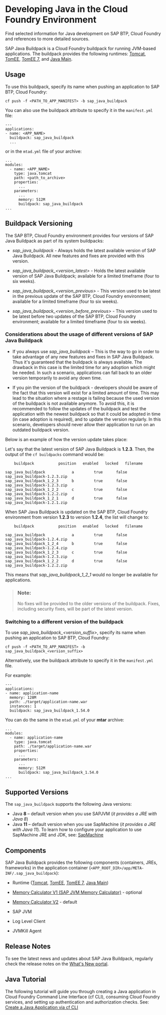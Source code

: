 <!-- loioa3f90069d6cd41da82f34a6123d82ce6 -->

# Developing Java in the Cloud Foundry Environment

Find selected information for Java development on SAP BTP, Cloud Foundry and references to more detailed sources.

SAP Java Buildpack is a Cloud Foundry buildpack for running JVM-based applications. The buildpack provides the following runtimes: [Tomcat](tomcat-ddfc101.md), [TomEE](tomee-a9590c2.md), [TomEE 7](tomee-7-79c039a.md), and [Java Main](java-main-8a1786a.md).



<a name="loioa3f90069d6cd41da82f34a6123d82ce6__section_xxx_4w3_t2b"/>

## Usage

To use this buildpack, specify its name when pushing an application to SAP BTP, Cloud Foundry:

```
cf push -f <PATH_TO_APP_MANIFEST> -b sap_java_buildpack
```

You can also use the buildpack attribute to specify it in the `manifest.yml` file:

```
---
applications:
- name: <APP_NAME>
  buildpack: sap_java_buildpack
  ...
```

or in the `mtad.yml` file of your archive:

```
...
modules:
  - name: <APP_NAME>
    type: java.tomcat
    path: <path_to_archive>
    properties:
      ...
    parameters:
      ...
      memory: 512M
      buildpack: sap_java_buildpack
...
```



<a name="loioa3f90069d6cd41da82f34a6123d82ce6__section_czc_1hd_kgb"/>

## Buildpack Versioning

The SAP BTP, Cloud Foundry environment provides four versions of SAP Java Buildpack as part of its system buildpacks:

-   *sap\_java\_buildpack* - Always holds the latest available version of SAP Java Buildpack. All new features and fixes are provided with this version.

-   *sap\_java\_buildpack\_<version\_latest\>* - Holds the latest available version of SAP Java Buildpack; available for a limited timeframe \(four to six weeks\).

-   *sap\_java\_buildpack\_<version\_previous\>* - This version used to be latest in the previous update of the SAP BTP, Cloud Foundry environment; available for a limited timeframe \(four to six weeks\).

-   *sap\_java\_buildpack\_<version\_before\_previous\>* - This version used to be latest before two updates of the SAP BTP, Cloud Foundry environment; available for a limited timeframe \(four to six weeks\).




### Considerations about the usage of different versions of SAP Java Buildpack

-   If you always use *sap\_java\_buildpack* – This is the way to go in order to take advantage of any new features and fixes in SAP Java Buildpack. Thus it's guaranteed that the buildpack is always available. The drawback in this case is the limited time for any adoption which might be needed. In such a scenario, applications can fall back to an older version temporarily to avoid any down time.

-   If you pin the version of the buildpack - developers should be aware of the fact that this version will exist for a limited amount of time. This may lead to the situation where a restage is failing because the used version of the buildpack is not available anymore. To avoid this, it is recommended to follow the updates of the buildpack and test the application with the newest buildpack so that it could be adopted in time \(in case adoption is required\), and to update the version regularly. In this scenario, developers should never allow their application to run on an outdated buildpack version.


Below is an example of how the version update takes place:

Let's say that the latest version of SAP Java Buildpack is **1.2.3**. Then, the output of the `cf buildpacks` command would be:

```
	buildpack           position   enabled   locked   filename

sap_java_buildpack            a         true      false    sap_java_buildpack-1.2.3.zip
sap_java_buildpack_1_2_3      b         true      false    sap_java_buildpack-1.2.3.zip
sap_java_buildpack_1_2_2      c         true      false    sap_java_buildpack-1.2.2.zip
sap_java_buildpack_1_2_1      d         true      false    sap_java_buildpack-1.2.1.zip
```

When SAP Java Buildpack is updated on the SAP BTP, Cloud Foundry environment from version **1.2.3** to version **1.2.4**, the list will change to:

```
	buildpack           position   enabled   locked   filename

sap_java_buildpack            a         true      false    sap_java_buildpack-1.2.4.zip
sap_java_buildpack_1_2_4      b         true      false    sap_java_buildpack-1.2.4.zip
sap_java_buildpack_1_2_3      c         true      false    sap_java_buildpack-1.2.3.zip
sap_java_buildpack_1_2_2      d         true      false    sap_java_buildpack-1.2.2.zip
```

This means that *sap\_java\_buildpack\_1\_2\_1* would no longer be available for applications.

> ### Note:  
> No fixes will be provided to the older versions of the buildpack. Fixes, including security fixes, will be part of the latest version.



### Switching to a different version of the buildpack

To use *sap\_java\_buildpack\_<version\_suffix\>*, specify its name when pushing an application to SAP BTP, Cloud Foundry:

 `cf push -f <PATH_TO_APP_MANIFEST> -b sap_java_buildpack_<version_suffix>` 

Alternatively, use the buildpack attribute to specify it in the `manifest.yml` file.

For example:

```
---
applications:
- name: application-name
  memory: 128M
  path: ./target/application-name.war
  instances: 1
  buildpack: sap_java_buildpack_1.54.0
```

You can do the same in the `mtad.yml` of your **mtar** archive:

```
...
modules:
  - name: application-name
    type: java.tomcat
    path: ./target/application-name.war
    properties:
      ...
    parameters:
      ...
      memory: 512M
      buildpack: sap_java_buildpack_1.54.0
...
```



<a name="loioa3f90069d6cd41da82f34a6123d82ce6__section_dvg_kcz_vtb"/>

## Supported Versions

The `sap_java_buildpack` supports the following Java versions:

-   Java **8** – default version when you use SAPJVM \(*it provides a JRE with Java 8*\)
-   Java **11** – default version when you use SapMachine \(*it provides a JRE with Java 11*\). To learn how to configure your application to use SapMachine JRE and JDK, see: [SapMachine](sapmachine-785d6b3.md)



<a name="loioa3f90069d6cd41da82f34a6123d82ce6__section_yxx_4w3_t2b"/>

## Components

SAP Java Buildpack provides the following components \(containers, JREs, frameworks\) in the application container \(`<APP_ROOT_DIR>/app/META-INF/.sap_java_buildpack`\):

-   Runtime \([Tomcat](tomcat-ddfc101.md), [TomEE](tomee-a9590c2.md), [TomEE 7](tomee-7-79c039a.md), [Java Main](java-main-8a1786a.md)\)

-   [Memory Calculator V1 \(SAP JVM Memory Calculator\)](memory-calculator-v1-sap-jvm-memory-calculator-c1059e0.md) - optional

-   [Memory Calculator V2](memory-calculator-v2-8eef959.md) - default

-   SAP JVM

-   Log Level Client

-   JVMKill Agent




<a name="loioa3f90069d6cd41da82f34a6123d82ce6__section_wg4_djf_krb"/>

## Release Notes

To see the latest news and updates about SAP Java Buildpack, regularly check the release notes on the [What's New portal](https://help.sap.com/whats-new/cf0cb2cb149647329b5d02aa96303f56?Component=SAP%2520Java%2520Buildpack&Valid_as_Of=2022-01-01%253A2022-12-31).



<a name="loioa3f90069d6cd41da82f34a6123d82ce6__section_ugc_sbl_15b"/>

## Java Tutorial

The following tutorial will guide you through creating a Java application in Cloud Foundry Command Line Interface \(cf CLI\), consuming Cloud Foundry services, and setting up authentication and authorization checks. See: [Create a Java Application via cf CLI](https://developers.sap.com/tutorials/btp-cf-buildpacks-java-create.html)

